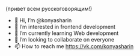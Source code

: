 (привет всем русскоговорящим!)
- 👋 Hi, I’m @konyasharin
- 👀 I’m interested in frontend development
- 🌱 I’m currently learning Web development
- 💞️ I’m looking to collaborate on everyone
- 📫 How to reach me https://vk.com/konyasharin

<!---
konyasharin/konyasharin is a ✨ special ✨ repository because its `README.md` (this file) appears on your GitHub profile.
You can click the Preview link to take a look at your changes.
--->
